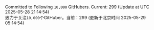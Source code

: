 Committed to Following `10,000` GitHubers. Current: <!-- FOLLOWING_COUNT -->299<!-- FOLLOWING_COUNT --> (Update at UTC <!-- LAST_UPDATED -->2025-05-28 21:14:54<!-- LAST_UPDATED -->)<br>
致力于关注`10,000`个GitHuber。当前：<!-- FOLLOWING_COUNT -->299<!-- FOLLOWING_COUNT --> (更新于北京时间 <!-- LAST_UPDATED_CST -->2025-05-29 05:14:54<!-- LAST_UPDATED_CST -->)
